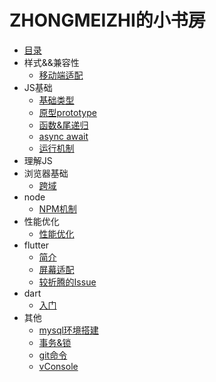 # ZHONGMEIZHI的小书房

* [目录](README.md)
* 样式&&兼容性
  * [移动端适配](css/LAYOUT.md)
* JS基础
  * [基础类型](javascript/basal_type.md)
  * [原型prototype](javascript/prototype.md)
  * [函数&尾递归](javascript/function.md)
  * [async await](javascript/async_await.md)
  * [运行机制](javascript/event_loop.md)
* 理解JS
* 浏览器基础
  * [跨域](browser/CO.md)
* node
  * [NPM机制](node/NPM.md)
* 性能优化
  * [性能优化](performance/optimization.md)
* flutter
  * [简介](flutter/BRIEF.md)
  * [屏幕适配](flutter/PRIMER.md)
  * [较折腾的Issue](flutter/ISSUE.md)
* dart
  * [入门](dart/PRIMER.md)
* 其他
  * [mysql环境搭建](other/MYSQL.md)
  * [事务&锁](other/data_base.md)
  * [git命令](other/GIT.md)
  * [vConsole](other/vConsole.md)